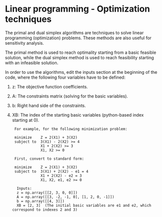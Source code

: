 # Linear programming - Optimization techniques

The primal and dual simplex algorithms are techniques to solve linear programming (optimization) problems. 
These methods are also useful for sensitivity analysis. 

The primal method is used to reach optimality starting from a basic feasible solution, while the dual simplex method is used to reach feasibility starting with an infeasible solution. 

In order to use the algorithms, edit the inputs section at the beginning of the code, where the following four variables have to be defined:

1. z: The objective function coefficients.
2. A: The constraints matrix (solving for the basic variables).
3. b: Right hand side of the constraints.
4. XB: The index of the starting basic variables (python-based index starting at 0).
    
        For example, for the following minimization problem:
        
        minimize    Z = 2(X1) + 3(X2)
        subject to  3(X1) - 2(X2) >= 4
                    X1 + 2(X2) >= 3
                    X1, X2 >= 0
              
        First, convert to standard form:
        
        minimize    Z = 2(X1) + 3(X2)
        subject to  3(X1) + 2(X2) - e1 = 4
                    X1 + 2(X2) - e2 = 3
                    X1, X2, e1, e2 >= 0
         
         Inputs:
         z = np.array([[2, 3, 0, 0]])
         A = np.array([[3, -2, -1, 0], [1, 2, 0, -1]])
         b = np.array([[4, 3]])
         XB = [2, 3]  (The initial basic variables are e1 and e2, which correspond to indexes 2 and 3)
         
      
         
      

